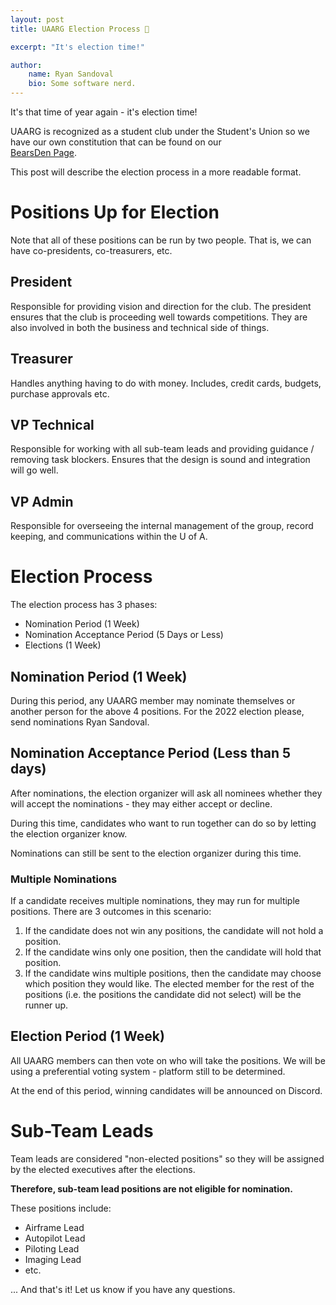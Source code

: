 ```yaml
---
layout: post
title: UAARG Election Process 🚩

excerpt: "It's election time!"

author:
    name: Ryan Sandoval
    bio: Some software nerd.
---
```


It's that time of year again - it's election time!

UAARG is recognized as a student club under the Student's Union
so we have our own constitution that can be found on our  
[BearsDen Page](https://alberta.campuslabs.ca/engage/organization/uaarg).

This post will describe the election process in a more readable format.

# Positions Up for Election

Note that all of these positions can be run by two people. That is, we can have
co-presidents, co-treasurers, etc.

## President

Responsible for providing vision and direction for the club. 
The president ensures that the club is proceeding well towards competitions.
They are also involved in both the business and technical side of things.

## Treasurer

Handles anything having to do with money. Includes, credit cards, budgets,
purchase approvals etc.

## VP Technical

Responsible for working with all sub-team leads and providing guidance / removing task blockers.
Ensures that the design is sound and integration will go well.

## VP Admin

Responsible for overseeing the internal management
of the group, record keeping, and communications within the U of A.

# Election Process

The election process has 3 phases:

- Nomination Period (1 Week)
- Nomination Acceptance Period (5 Days or Less)
- Elections (1 Week)

## Nomination Period (1 Week)

During this period, any UAARG member may nominate themselves or another person
for the above 4 positions. For the 2022 election please, send nominations
Ryan Sandoval.

## Nomination Acceptance Period (Less than 5 days)

After nominations, the election organizer will ask all nominees whether 
they will accept the nominations - they may either accept or decline.

During this time, candidates who want to run together can do so by letting the 
election organizer know.

Nominations can still be sent to the election organizer during this time.

### Multiple Nominations

If a candidate receives multiple nominations, they may run for multiple positions.
There are 3 outcomes in this scenario:

1. If the candidate does not win any positions, the candidate will not hold a
   position.
2. If the candidate wins only one position, then the candidate will hold that
   position.
3. If the candidate wins multiple positions, then the candidate may choose
   which position they would like. The elected member for the rest of the
   positions (i.e. the positions the candidate did not select) will be the
   runner up.

## Election Period (1 Week)

All UAARG members can then vote on who will take the positions. 
We will be using a preferential voting system - platform still to be determined.

At the end of this period, winning candidates will be announced on Discord.

# Sub-Team Leads

Team leads are considered "non-elected positions" so they will be assigned
by the elected executives after the elections.

**Therefore, sub-team lead positions are not eligible for nomination.**

These positions include:

- Airframe Lead
- Autopilot Lead
- Piloting Lead
- Imaging Lead
- etc.


... And that's it! Let us know if you have any questions.